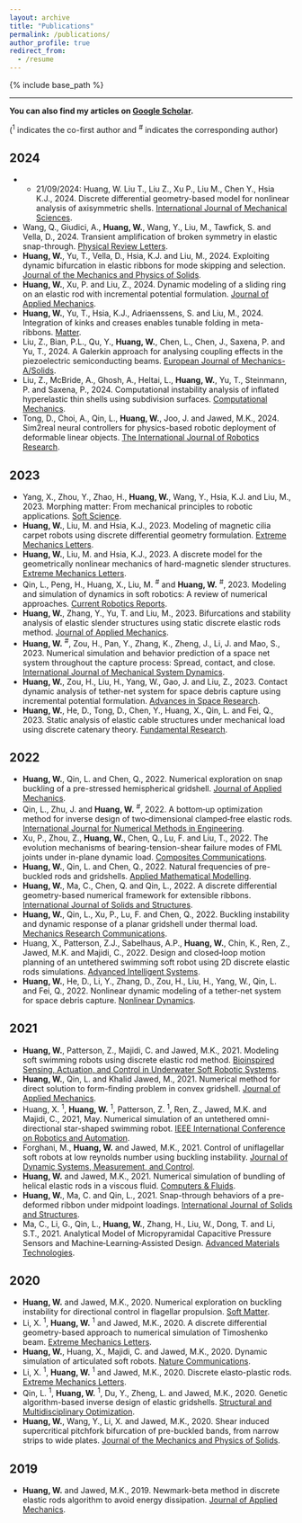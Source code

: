 ```yaml
---
layout: archive
title: "Publications"
permalink: /publications/
author_profile: true
redirect_from:
  - /resume
---
```


{% include base_path %}

---

**You can also find my articles on [Google Scholar](https://scholar.google.com/citations?user=KbEBKIMAAAAJ&hl=ena).**


(<sup>1</sup> indicates the co-first author and <sup>#</sup> indicates the corresponding author)

2024
---

* * 21/09/2024: Huang, W. Liu T., Liu Z., Xu P., Liu M., Chen Y., Hsia K.J., 2024. Discrete differential geometry-based model for nonlinear analysis of axisymmetric shells. [International Journal of Mechanical Sciences](https://doi.org/10.1016/j.ijmecsci.2024.109742).
* Wang, Q., Giudici, A., **Huang, W.**, Wang, Y., Liu, M., Tawfick, S. and Vella, D., 2024. Transient amplification of broken symmetry in elastic snap-through. [Physical Review Letters](https://journals.aps.org/prl/abstract/10.1103/PhysRevLett.132.267201).
* **Huang, W.**, Yu, T., Vella, D., Hsia, K.J. and Liu, M., 2024. Exploiting dynamic bifurcation in elastic ribbons for mode skipping and selection. [Journal of the Mechanics and Physics of Solids](https://doi.org/10.1016/j.jmps.2024.105721).
* **Huang, W.**, Xu, P. and Liu, Z., 2024. Dynamic modeling of a sliding ring on an elastic rod with incremental potential formulation. [Journal of Applied Mechanics](https://doi.org/10.1115/1.4065625).
* **Huang, W.**, Yu, T., Hsia, K.J., Adriaenssens, S. and Liu, M., 2024. Integration of kinks and creases enables tunable folding in meta-ribbons. [Matter](https://www.cell.com/matter/fulltext/S2590-2385(24)00204-2).
* Liu, Z., Bian, P.L., Qu, Y., **Huang, W.**, Chen, L., Chen, J., Saxena, P. and Yu, T., 2024. A Galerkin approach for analysing coupling effects in the piezoelectric semiconducting beams. [European Journal of Mechanics-A/Solids](https://doi.org/10.1016/j.euromechsol.2023.105145).
* Liu, Z., McBride, A., Ghosh, A., Heltai, L., **Huang, W.**, Yu, T., Steinmann, P. and Saxena, P., 2024. Computational instability analysis of inflated hyperelastic thin shells using subdivision surfaces. [Computational Mechanics](https://link.springer.com/article/10.1007/s00466-023-02366-z).
* Tong, D., Choi, A., Qin, L., **Huang, W.**, Joo, J. and Jawed, M.K., 2024. Sim2real neural controllers for physics-based robotic deployment of deformable linear objects. [The International Journal of Robotics Research](https://doi.org/10.1177/02783649231214553).

2023
---
* Yang, X., Zhou, Y., Zhao, H., **Huang, W.**, Wang, Y., Hsia, K.J. and Liu, M., 2023. Morphing matter: From mechanical principles to robotic applications. [Soft Science](https://www.oaepublish.com/articles/ss.2023.42).
* **Huang, W.**, Liu, M. and Hsia, K.J., 2023. Modeling of magnetic cilia carpet robots using discrete differential geometry formulation. [Extreme Mechanics Letters](https://doi.org/10.1016/j.eml.2023.101967).
* **Huang, W.**, Liu, M. and Hsia, K.J., 2023. A discrete model for the geometrically nonlinear mechanics of hard-magnetic slender structures. [Extreme Mechanics Letters](https://doi.org/10.1016/j.eml.2023.101977).
* Qin, L., Peng, H., Huang, X., Liu, M. <sup>#</sup> and **Huang, W.** <sup>#</sup>, 2023. Modeling and simulation of dynamics in soft robotics: A review of numerical approaches. [Current Robotics Reports](https://link.springer.com/article/10.1007/s43154-023-00105-z).
* **Huang, W.**, Zhang, Y., Yu, T. and Liu, M., 2023. Bifurcations and stability analysis of elastic slender structures using static discrete elastic rods method. [Journal of Applied Mechanics](https://doi.org/10.1115/1.4062533).
* **Huang, W.** <sup>#</sup>, Zou, H., Pan, Y., Zhang, K., Zheng, J., Li, J. and Mao, S., 2023. Numerical simulation and behavior prediction of a space net system throughout the capture process: Spread, contact, and close. [International Journal of Mechanical System Dynamics](https://doi.org/10.1002/msd2.12084).
* **Huang, W.**, Zou, H., Liu, H., Yang, W., Gao, J. and Liu, Z., 2023. Contact dynamic analysis of tether-net system for space debris capture using incremental potential formulation. [Advances in Space Research](https://doi.org/10.1016/j.asr.2023.05.054).
* **Huang, W.**, He, D., Tong, D., Chen, Y., Huang, X., Qin, L. and Fei, Q., 2023. Static analysis of elastic cable structures under mechanical load using discrete catenary theory. [Fundamental Research](https://doi.org/10.1016/j.fmre.2022.03.011).


2022
---
* **Huang, W.**, Qin, L. and Chen, Q., 2022. Numerical exploration on snap buckling of a pre-stressed hemispherical gridshell. [Journal of Applied Mechanics](https://doi.org/10.1115/1.4052289).
* Qin, L., Zhu, J. and **Huang, W.** <sup>#</sup>, 2022. A bottom‐up optimization method for inverse design of two‐dimensional clamped‐free elastic rods. [International Journal for Numerical Methods in Engineering](https://doi.org/10.1002/nme.6950).
* Xu, P., Zhou, Z., **Huang, W.**, Chen, Q., Lu, F. and Liu, T., 2022. The evolution mechanisms of bearing-tension-shear failure modes of FML joints under in-plane dynamic load. [Composites Communications](https://doi.org/10.1016/j.coco.2022.101174).
* **Huang, W.**, Qin, L. and Chen, Q., 2022. Natural frequencies of pre-buckled rods and gridshells. [Applied Mathematical Modelling](https://doi.org/10.1016/j.apm.2022.03.011).
* **Huang, W.**, Ma, C., Chen, Q. and Qin, L., 2022. A discrete differential geometry-based numerical framework for extensible ribbons. [International Journal of Solids and Structures](https://doi.org/10.1016/j.ijsolstr.2022.111619).
* **Huang, W.**, Qin, L., Xu, P., Lu, F. and Chen, Q., 2022. Buckling instability and dynamic response of a planar gridshell under thermal load. [Mechanics Research Communications](https://doi.org/10.1016/j.mechrescom.2022.103977).
* Huang, X., Patterson, Z.J., Sabelhaus, A.P., **Huang, W.**, Chin, K., Ren, Z., Jawed, M.K. and Majidi, C., 2022. Design and closed‐loop motion planning of an untethered swimming soft robot using 2D discrete elastic rods simulations. [Advanced Intelligent Systems](https://doi.org/10.1002/aisy.202200163).
* **Huang, W.**, He, D., Li, Y., Zhang, D., Zou, H., Liu, H., Yang, W., Qin, L. and Fei, Q., 2022. Nonlinear dynamic modeling of a tether-net system for space debris capture. [Nonlinear Dynamics](https://link.springer.com/article/10.1007/s11071-022-07718-7).

2021
---
* **Huang, W.**, Patterson, Z., Majidi, C. and Jawed, M.K., 2021. Modeling soft swimming robots using discrete elastic rod method. [Bioinspired Sensing, Actuation, and Control in Underwater Soft Robotic Systems](https://link.springer.com/chapter/10.1007/978-3-030-50476-2_13).
* **Huang, W.**, Qin, L. and Khalid Jawed, M., 2021. Numerical method for direct solution to form-finding problem in convex gridshell. [Journal of Applied Mechanics](https://doi.org/10.1115/1.4048849).
* Huang, X. <sup>1</sup>, **Huang, W.** <sup>1</sup>, Patterson, Z. <sup>1</sup>, Ren, Z., Jawed, M.K. and Majidi, C., 2021, May. Numerical simulation of an untethered omni-directional star-shaped swimming robot. [IEEE International Conference on Robotics and Automation](https://ieeexplore.ieee.org/abstract/document/9561301).
* Forghani, M., **Huang, W.** and Jawed, M.K., 2021. Control of uniflagellar soft robots at low reynolds number using buckling instability. [Journal of Dynamic Systems, Measurement, and Control](https://doi.org/10.1115/1.4049548).
* **Huang, W.** and Jawed, M.K., 2021. Numerical simulation of bundling of helical elastic rods in a viscous fluid. [Computers & Fluids](https://doi.org/10.1016/j.compfluid.2021.105038).
* **Huang, W.**, Ma, C. and Qin, L., 2021. Snap-through behaviors of a pre-deformed ribbon under midpoint loadings. [International Journal of Solids and Structures](https://doi.org/10.1016/j.ijsolstr.2021.111184).
* Ma, C., Li, G., Qin, L., **Huang, W.**, Zhang, H., Liu, W., Dong, T. and Li, S.T., 2021. Analytical Model of Micropyramidal Capacitive Pressure Sensors and Machine‐Learning‐Assisted Design. [Advanced Materials Technologies](https://doi.org/10.1002/admt.202100634).


2020
---
* **Huang, W.** and Jawed, M.K., 2020. Numerical exploration on buckling instability for directional control in flagellar propulsion. [Soft Matter](https://pubs.rsc.org/en/content/articlelanding/2019/sm/c9sm01843c).
* Li, X. <sup>1</sup>, **Huang, W.** <sup>1</sup> and Jawed, M.K., 2020. A discrete differential geometry-based approach to numerical simulation of Timoshenko beam. [Extreme Mechanics Letters](https://doi.org/10.1016/j.eml.2019.100622).
* **Huang, W.**, Huang, X., Majidi, C. and Jawed, M.K., 2020. Dynamic simulation of articulated soft robots. [Nature Communications](https://www.nature.com/articles/s41467-020-15651-9).
* Li, X. <sup>1</sup>, **Huang, W.** <sup>1</sup> and Jawed, M.K., 2020. Discrete elasto-plastic rods. [Extreme Mechanics Letters](https://doi.org/10.1016/j.eml.2020.100767).
* Qin, L. <sup>1</sup>, **Huang, W.** <sup>1</sup>, Du, Y., Zheng, L. and Jawed, M.K., 2020. Genetic algorithm-based inverse design of elastic gridshells. [Structural and Multidisciplinary Optimization](https://link.springer.com/article/10.1007/s00158-020-02639-8).
* **Huang, W.**, Wang, Y., Li, X. and Jawed, M.K., 2020. Shear induced supercritical pitchfork bifurcation of pre-buckled bands, from narrow strips to wide plates. [Journal of the Mechanics and Physics of Solids](https://doi.org/10.1016/j.jmps.2020.104168).

2019
---
* **Huang, W.** and Jawed, M.K., 2019. Newmark-beta method in discrete elastic rods algorithm to avoid energy dissipation. [Journal of Applied Mechanics](https://doi.org/10.1115/1.4043793).
